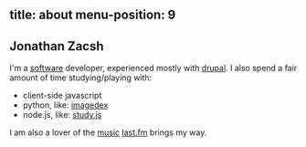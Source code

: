 title: about
menu-position: 9
---

## Jonathan Zacsh

I'm a [software][] developer, experienced mostly with [drupal][]. I also spend a
fair amount of time studying/playing with:

  * client-side javascript
  * python, like: [imagedex][]
  * node.js, like: [study.js][studyjs]

I am also a lover of the [music][amazonmusic] [last.fm][lastfm] brings my way.

[software]: code.html
[studyjs]: http://code.jzacsh.com/?p=foss/studyjs.git
[imagedex]: https://github.com/jzacsh/imagedex
[amazonmusic]: http://amzn.com/w/3BQ5MBGPPCPZS
[drupal]: http://drupal.org/user/427067
[lastfm]: http://www.last.fm/user/jzacsh

